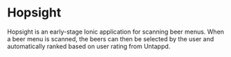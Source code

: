 # Hopsight

Hopsight is an early-stage Ionic application for scanning beer menus. When a beer menu is scanned, the beers can then be selected by the user and automatically ranked based on user rating from Untappd.